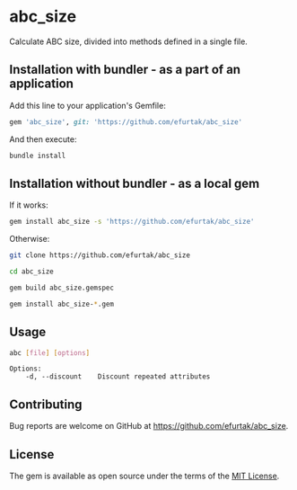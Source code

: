 # abc_size

Calculate ABC size, divided into methods defined in a single file.

## Installation with bundler - as a part of an application

Add this line to your application's Gemfile:

```ruby
gem 'abc_size', git: 'https://github.com/efurtak/abc_size'
```

And then execute:

```sh
bundle install
```

## Installation without bundler - as a local gem

If it works:

```sh
gem install abc_size -s 'https://github.com/efurtak/abc_size'
```

Otherwise:

```sh
git clone https://github.com/efurtak/abc_size
```

```sh
cd abc_size
```

```sh
gem build abc_size.gemspec
```

```sh
gem install abc_size-*.gem
```

## Usage

```sh
abc [file] [options]
```

```
Options:
    -d, --discount    Discount repeated attributes
```

## Contributing

Bug reports are welcome on GitHub at https://github.com/efurtak/abc_size.

## License

The gem is available as open source under the terms of the [MIT License](https://opensource.org/licenses/MIT).
